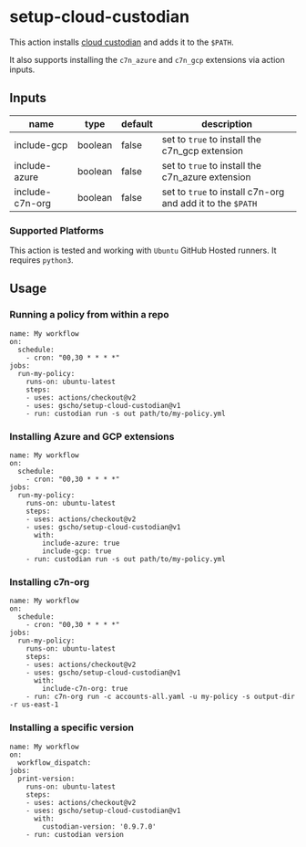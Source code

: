 # setup-cloud-custodian

This action installs [cloud custodian](https://cloudcustodian.io/) and adds it to the `$PATH`.

It also supports installing the `c7n_azure` and `c7n_gcp` extensions via action inputs.

## Inputs

| name  | type  | default  | description  |
|---|---|---|---|
| include-gcp  | boolean  | false  | set to `true` to install the c7n_gcp extension  |
| include-azure  | boolean  | false  | set to `true` to install the c7n_azure extension  |
| include-c7n-org  | boolean  | false  | set to `true` to install c7n-org and add it to the `$PATH`  |

### Supported Platforms

This action is tested and working with `Ubuntu` GitHub Hosted runners. It requires `python3`.

## Usage

### Running a policy from within a repo

```
name: My workflow
on:
  schedule:
    - cron: "00,30 * * * *"
jobs:
  run-my-policy:
    runs-on: ubuntu-latest
    steps:
    - uses: actions/checkout@v2
    - uses: gscho/setup-cloud-custodian@v1
    - run: custodian run -s out path/to/my-policy.yml
```

### Installing Azure and GCP extensions

```
name: My workflow
on:
  schedule:
    - cron: "00,30 * * * *"
jobs:
  run-my-policy:
    runs-on: ubuntu-latest
    steps:
    - uses: actions/checkout@v2
    - uses: gscho/setup-cloud-custodian@v1
      with:
        include-azure: true
        include-gcp: true
    - run: custodian run -s out path/to/my-policy.yml
```

### Installing c7n-org

```
name: My workflow
on:
  schedule:
    - cron: "00,30 * * * *"
jobs:
  run-my-policy:
    runs-on: ubuntu-latest
    steps:
    - uses: actions/checkout@v2
    - uses: gscho/setup-cloud-custodian@v1
      with:
        include-c7n-org: true
    - run: c7n-org run -c accounts-all.yaml -u my-policy -s output-dir -r us-east-1
```

### Installing a specific version

```
name: My workflow
on:
  workflow_dispatch:
jobs:
  print-version:
    runs-on: ubuntu-latest
    steps:
    - uses: actions/checkout@v2
    - uses: gscho/setup-cloud-custodian@v1
      with:
        custodian-version: '0.9.7.0'
    - run: custodian version
```

